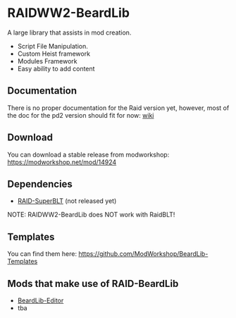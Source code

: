 # RAIDWW2-BeardLib
A large library that assists in mod creation.
- Script File Manipulation.
- Custom Heist framework
- Modules Framework
- Easy ability to add content

## Documentation
There is no proper documentation for the Raid version yet,
however, most of the doc for the pd2 version should fit for now: [wiki](https://luffyyy.gitbook.io/beardlib)

## Download
You can download a stable release from modworkshop: https://modworkshop.net/mod/14924

## Dependencies
* [RAID-SuperBLT](https://modworkshop.net/mod/49744) (not released yet)

NOTE: RAIDWW2-BeardLib does NOT work with RaidBLT!

## Templates
You can find them here: https://github.com/ModWorkshop/BeardLib-Templates

## Mods that make use of RAID-BeardLib
* [BeardLib-Editor](https://github.com/RAIDModding/BeardLib-Editor)
* tba
